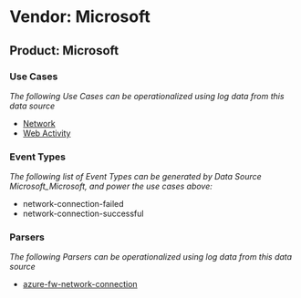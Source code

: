 Vendor: Microsoft
=================
Product: Microsoft
------------------

### Use Cases

_The following Use Cases can be operationalized using log data from this data source_

* [Network](../UseCases/usecase_network.md)
* [Web Activity](../UseCases/usecase_web_activity.md)


### Event Types

_The following list of Event Types can be generated by Data Source Microsoft_Microsoft, and power the use cases above:_

- network-connection-failed
- network-connection-successful


### Parsers

_The following Parsers can be operationalized using log data from this data source_

* [azure-fw-network-connection](../Parsers/parserContent_azure-fw-network-connection.md)
